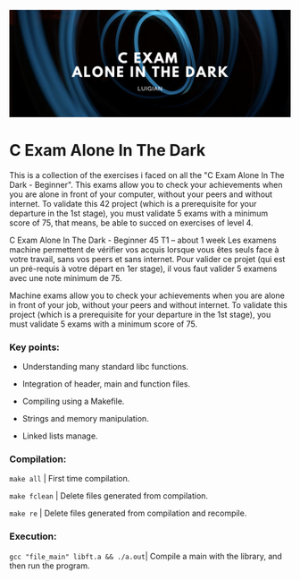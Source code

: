 ![](images/calone_banner.png)

# C Exam Alone In The Dark

This is a collection of the exercises i faced on all the "C Exam Alone In The Dark - Beginner". This exams allow you to check your achievements when you are alone in front of your computer, without your peers and without internet. To validate this 42 project (which is a prerequisite for your departure in the 1st stage), you must validate 5 exams with a minimum score of 75, that means, be able to succed on exercises of level 4.

C Exam Alone In The Dark - Beginner 45
T1 – about 1 week
Les examens machine permettent de vérifier vos acquis lorsque vous êtes seuls face à votre travail, sans vos peers et sans internet. Pour valider ce projet (qui est un pré-requis à votre départ en 1er stage), il vous faut valider 5 examens avec une note minimum de 75.

Machine exams allow you to check your achievements when you are alone in front of your job, without your peers and without internet. To validate this project (which is a prerequisite for your departure in the 1st stage), you must validate 5 exams with a minimum score of 75.
### Key points:

* Understanding many standard libc functions.

* Integration of header, main and function files.

* Compiling using a Makefile.

* Strings and memory manipulation.

* Linked lists manage.


### Compilation:

`make all`
| First time compilation.

`make fclean`
| Delete files generated from compilation.

`make re`
| Delete files generated from compilation and recompile.


### Execution:

`gcc "file_main" libft.a && ./a.out`| Compile a main with the library, and then run the program.
